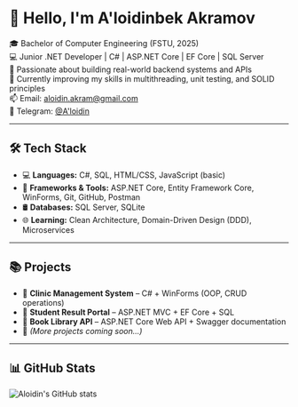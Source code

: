 # 👋 Hello, I'm A'loidinbek Akramov

🎓 Bachelor of Computer Engineering (FSTU, 2025)  
💻 Junior .NET Developer | C# | ASP.NET Core | EF Core | SQL Server  
🚀 Passionate about building real-world backend systems and APIs  
🌱 Currently improving my skills in multithreading, unit testing, and SOLID principles  
📫 Email: aloidin.akram@gmail.com  
💬 Telegram: [@A'loidin](https://t.me/Aloidin)

---

## 🛠 Tech Stack
- 💻 **Languages:** C#, SQL, HTML/CSS, JavaScript (basic)  
- 🔧 **Frameworks & Tools:** ASP.NET Core, Entity Framework Core, WinForms, Git, GitHub, Postman  
- 🛢 **Databases:** SQL Server, SQLite  
- 🌐 **Learning:** Clean Architecture, Domain-Driven Design (DDD), Microservices  

---

## 📚 Projects
- 🔹 **Clinic Management System** – C# + WinForms (OOP, CRUD operations)  
- 🔹 **Student Result Portal** – ASP.NET MVC + EF Core + SQL  
- 🔹 **Book Library API** – ASP.NET Core Web API + Swagger documentation  
- 🔹 *(More projects coming soon...)*

---

## 📊 GitHub Stats
![Aloidin's GitHub stats](https://github-readme-stats.vercel.app/api?username=AloidinAkramov&show_icons=true&theme=default)
